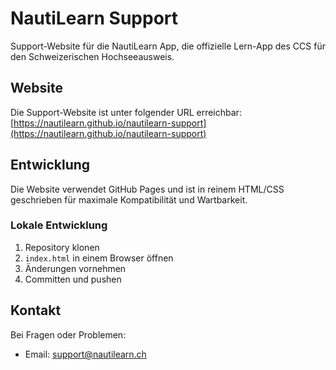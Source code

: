 # NautiLearn Support

Support-Website für die NautiLearn App, die offizielle Lern-App des CCS für den Schweizerischen Hochseeausweis.

## Website

Die Support-Website ist unter folgender URL erreichbar:
[https://nautilearn.github.io/nautilearn-support](https://nautilearn.github.io/nautilearn-support)

## Entwicklung

Die Website verwendet GitHub Pages und ist in reinem HTML/CSS geschrieben für maximale Kompatibilität und Wartbarkeit.

### Lokale Entwicklung

1. Repository klonen
2. `index.html` in einem Browser öffnen
3. Änderungen vornehmen
4. Committen und pushen

## Kontakt

Bei Fragen oder Problemen:
- Email: support@nautilearn.ch
